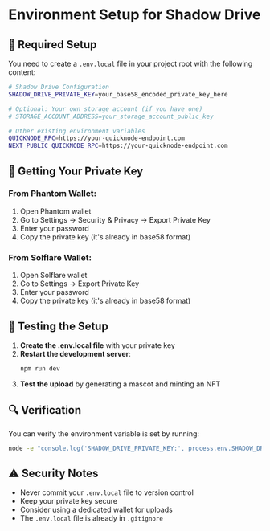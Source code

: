 # Environment Setup for Shadow Drive

## 🔧 **Required Setup**

You need to create a `.env.local` file in your project root with the following content:

```bash
# Shadow Drive Configuration
SHADOW_DRIVE_PRIVATE_KEY=your_base58_encoded_private_key_here

# Optional: Your own storage account (if you have one)
# STORAGE_ACCOUNT_ADDRESS=your_storage_account_public_key

# Other existing environment variables
QUICKNODE_RPC=https://your-quicknode-endpoint.com
NEXT_PUBLIC_QUICKNODE_RPC=https://your-quicknode-endpoint.com
```

## 🔑 **Getting Your Private Key**

### From Phantom Wallet:
1. Open Phantom wallet
2. Go to Settings → Security & Privacy → Export Private Key
3. Enter your password
4. Copy the private key (it's already in base58 format)

### From Solflare Wallet:
1. Open Solflare wallet
2. Go to Settings → Export Private Key
3. Enter your password
4. Copy the private key (it's already in base58 format)

## 🚀 **Testing the Setup**

1. **Create the .env.local file** with your private key
2. **Restart the development server**:
   ```bash
   npm run dev
   ```
3. **Test the upload** by generating a mascot and minting an NFT

## 🔍 **Verification**

You can verify the environment variable is set by running:
```bash
node -e "console.log('SHADOW_DRIVE_PRIVATE_KEY:', process.env.SHADOW_DRIVE_PRIVATE_KEY ? 'SET' : 'NOT SET')"
```

## ⚠️ **Security Notes**

- Never commit your `.env.local` file to version control
- Keep your private key secure
- Consider using a dedicated wallet for uploads
- The `.env.local` file is already in `.gitignore` 